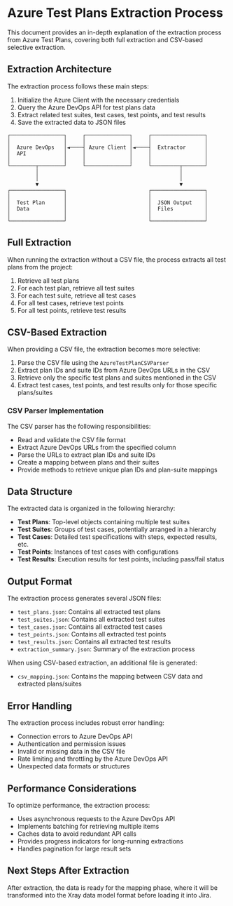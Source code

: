 # Azure Test Plans Extraction Process

This document provides an in-depth explanation of the extraction process from Azure Test Plans, covering both full extraction and CSV-based selective extraction.

## Extraction Architecture

The extraction process follows these main steps:

1. Initialize the Azure Client with the necessary credentials
2. Query the Azure DevOps API for test plans data
3. Extract related test suites, test cases, test points, and test results
4. Save the extracted data to JSON files

```
┌─────────────────┐     ┌──────────────┐     ┌─────────────────┐
│                 │     │              │     │                 │
│  Azure DevOps   │◄────┤ Azure Client │◄────┤  Extractor      │
│  API            │     │              │     │                 │
│                 │     │              │     │                 │
└────────┬────────┘     └──────────────┘     └─────────┬───────┘
         │                                             │
         │                                             │
         ▼                                             ▼
┌─────────────────┐                          ┌─────────────────┐
│                 │                          │                 │
│  Test Plan      │                          │  JSON Output    │
│  Data           │                          │  Files          │
│                 │                          │                 │
└─────────────────┘                          └─────────────────┘
```

## Full Extraction

When running the extraction without a CSV file, the process extracts all test plans from the project:

1. Retrieve all test plans
2. For each test plan, retrieve all test suites
3. For each test suite, retrieve all test cases
4. For all test cases, retrieve test points
5. For all test points, retrieve test results

## CSV-Based Extraction

When providing a CSV file, the extraction becomes more selective:

1. Parse the CSV file using the `AzureTestPlanCSVParser`
2. Extract plan IDs and suite IDs from Azure DevOps URLs in the CSV
3. Retrieve only the specific test plans and suites mentioned in the CSV
4. Extract test cases, test points, and test results only for those specific plans/suites

### CSV Parser Implementation

The CSV parser has the following responsibilities:

- Read and validate the CSV file format
- Extract Azure DevOps URLs from the specified column
- Parse the URLs to extract plan IDs and suite IDs
- Create a mapping between plans and their suites
- Provide methods to retrieve unique plan IDs and plan-suite mappings

## Data Structure

The extracted data is organized in the following hierarchy:

- **Test Plans**: Top-level objects containing multiple test suites
- **Test Suites**: Groups of test cases, potentially arranged in a hierarchy
- **Test Cases**: Detailed test specifications with steps, expected results, etc.
- **Test Points**: Instances of test cases with configurations
- **Test Results**: Execution results for test points, including pass/fail status

## Output Format

The extraction process generates several JSON files:

- `test_plans.json`: Contains all extracted test plans
- `test_suites.json`: Contains all extracted test suites
- `test_cases.json`: Contains all extracted test cases
- `test_points.json`: Contains all extracted test points
- `test_results.json`: Contains all extracted test results
- `extraction_summary.json`: Summary of the extraction process

When using CSV-based extraction, an additional file is generated:
- `csv_mapping.json`: Contains the mapping between CSV data and extracted plans/suites

## Error Handling

The extraction process includes robust error handling:

- Connection errors to Azure DevOps API
- Authentication and permission issues
- Invalid or missing data in the CSV file
- Rate limiting and throttling by the Azure DevOps API
- Unexpected data formats or structures

## Performance Considerations

To optimize performance, the extraction process:

- Uses asynchronous requests to the Azure DevOps API
- Implements batching for retrieving multiple items
- Caches data to avoid redundant API calls
- Provides progress indicators for long-running extractions
- Handles pagination for large result sets

## Next Steps After Extraction

After extraction, the data is ready for the mapping phase, where it will be transformed into the Xray data model format before loading it into Jira. 